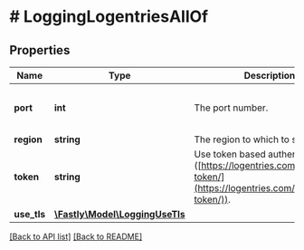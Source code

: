 # # LoggingLogentriesAllOf

## Properties

Name | Type | Description | Notes
------------ | ------------- | ------------- | -------------
**port** | **int** | The port number. | [optional] [default to 20000]
**region** | **string** | The region to which to stream logs. | [optional]
**token** | **string** | Use token based authentication ([https://logentries.com/doc/input-token/](https://logentries.com/doc/input-token/)). | [optional]
**use_tls** | [**\Fastly\Model\LoggingUseTls**](LoggingUseTls.md) |  | [optional]

[[Back to API list]](../../README.md#endpoints) [[Back to README]](../../README.md)
